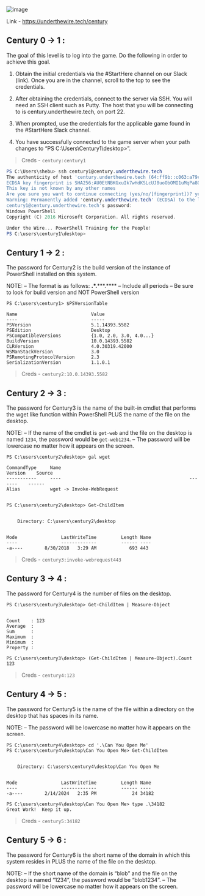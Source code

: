 ![image](https://github.com/sh3bu/CTF-writeups/assets/67383098/ed169f4f-7d8c-4ece-96c0-deb31dffb3d8)

Link - https://underthewire.tech/century

## Century 0 -> 1 :

The goal of this level is to log into the game. Do the following in order to achieve this goal.

1. Obtain the initial credentials via the #StartHere channel on our Slack (link). Once you are in the channel, scroll to the top to see the credentials.

2. After obtaining the credentials, connect to the server via SSH. You will need an SSH client such as Putty. The host that you will be connecting to is century.underthewire.tech, on port 22.

3. When prompted, use the credentials for the applicable game found in the #StartHere Slack channel.

4. You have successfully connected to the game server when your path changes to “PS C:\Users\Century1\desktop>”.


> Creds - `century:century1`

```powershell
PS C:\Users\shebu> ssh century1@century.underthewire.tech
The authenticity of host 'century.underthewire.tech (64:ff9b::c063:a79c)' can't be established.
ECDSA key fingerprint is SHA256:AU0EtNBKGxuIk7wHdKSLcUJ8uoObOMI1uMqPa80c/Bc.
This key is not known by any other names
Are you sure you want to continue connecting (yes/no/[fingerprint])? yes
Warning: Permanently added 'century.underthewire.tech' (ECDSA) to the list of known hosts.
century1@century.underthewire.tech's password:
Windows PowerShell
Copyright (C) 2016 Microsoft Corporation. All rights reserved.

Under the Wire... PowerShell Training for the People!
PS C:\users\century1\desktop>
```
## Century 1 -> 2 :

The password for Century2 is the build version of the instance of PowerShell installed on this system.

NOTE:
– The format is as follows: **.*.*****.****
– Include all periods
– Be sure to look for build version and NOT PowerShell version

```
PS C:\users\century1> $PSVersionTable

Name                           Value
----                           -----
PSVersion                      5.1.14393.5582
PSEdition                      Desktop
PSCompatibleVersions           {1.0, 2.0, 3.0, 4.0...}
BuildVersion                   10.0.14393.5582
CLRVersion                     4.0.30319.42000
WSManStackVersion              3.0
PSRemotingProtocolVersion      2.3
SerializationVersion           1.1.0.1
```
> Creds - `century2:10.0.14393.5582`

## Century 2 -> 3 :

The password for Century3 is the name of the built-in cmdlet that performs the wget like function within PowerShell PLUS the name of the file on the desktop.

NOTE:
– If the name of the cmdlet is `get-web` and the file on the desktop is named `1234`, the password would be `get-web1234`.
– The password will be lowercase no matter how it appears on the screen.

```
PS C:\users\century2\desktop> gal wget

CommandType     Name                                               Version    Source
-----------     ----                                               -------    ------
Alias           wget -> Invoke-WebRequest


PS C:\users\century2\desktop> Get-ChildItem


    Directory: C:\users\century2\desktop


Mode                LastWriteTime         Length Name
----                -------------         ------ ----
-a----        8/30/2018   3:29 AM            693 443
```

> Creds - `century3:invoke-webrequest443`

## Century 3 -> 4 :

The password for Century4 is the number of files on the desktop.

```
PS C:\users\century3\desktop> Get-ChildItem | Measure-Object


Count    : 123
Average  :
Sum      :
Maximum  :
Minimum  :
Property :

PS C:\users\century3\desktop> (Get-ChildItem | Measure-Object).Count
123
```
> Creds - `century4:123`

## Century 4 -> 5 :

The password for Century5 is the name of the file within a directory on the desktop that has spaces in its name.

NOTE:
– The password will be lowercase no matter how it appears on the screen.

```
PS C:\users\century4\desktop> cd '.\Can You Open Me'
PS C:\users\century4\desktop\Can You Open Me> Get-ChildItem


    Directory: C:\users\century4\desktop\Can You Open Me


Mode                LastWriteTime         Length Name
----                -------------         ------ ----
-a----        2/14/2024   2:35 PM             24 34182

PS C:\users\century4\desktop\Can You Open Me> type .\34182
Great Work!  Keep it up.
```

> Creds - `century5:34182`

## Century 5 -> 6 :

The password for Century6 is the short name of the domain in which this system resides in PLUS the name of the file on the desktop.

NOTE:
– If the short name of the domain is “blob” and the file on the desktop is named “1234”, the password would be “blob1234”.
– The password will be lowercase no matter how it appears on the screen.


